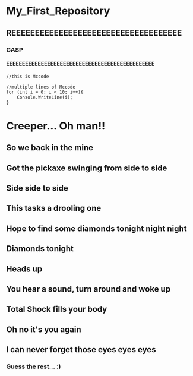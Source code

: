 # My_First_Repository
## REEEEEEEEEEEEEEEEEEEEEEEEEEEEEEEEEEEE
### GASP
#### EEEEEEEEEEEEEEEEEEEEEEEEEEEEEEEEEEEEEEEEEEEEEEE
`//this is Mccode`
```
//multiple lines of Mccode
for (int i = 0; i < 10; i++){
	Console.WriteLine(i);
}
```

# Creeper... Oh man!!

## So we back in the mine
## Got the pickaxe swinging from side to side
## Side side to side

## This tasks a drooling one
## Hope to find some diamonds tonight night night
## Diamonds tonight

## Heads up
## You hear a sound, turn around and woke up
## Total Shock fills your body

## Oh no it's you again
## I can never forget those eyes eyes eyes
### Guess the rest... :)
